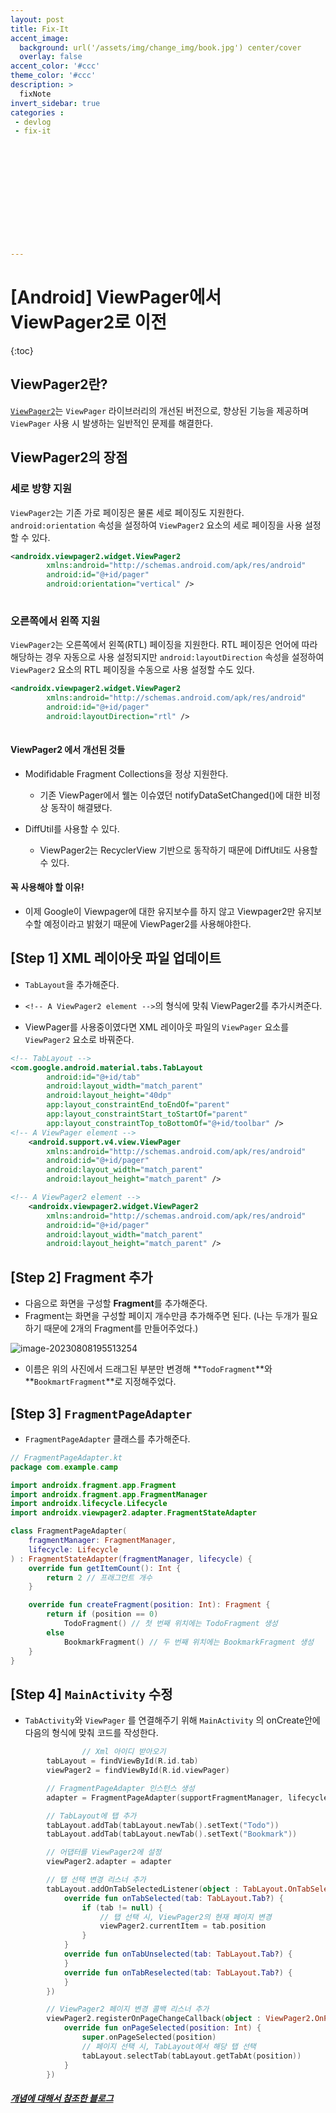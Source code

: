 ```yaml
---
layout: post
title: Fix-It
accent_image: 
  background: url('/assets/img/change_img/book.jpg') center/cover
  overlay: false
accent_color: '#ccc'
theme_color: '#ccc'
description: >
  fixNote
invert_sidebar: true
categories :
 - devlog
 - fix-it













---
```


# [Android] ViewPager에서 ViewPager2로 이전

{:toc}

## ViewPager2란?

[`ViewPager2`](https://developer.android.com/jetpack/androidx/releases/viewpager2?hl=ko)는 `ViewPager` 라이브러리의 개선된 버전으로, 향상된 기능을 제공하며 `ViewPager` 사용 시 발생하는 일반적인 문제를 해결한다.

## ViewPager2의 장점

### 세로 방향 지원

`ViewPager2`는 기존 가로 페이징은 물론 세로 페이징도 지원한다. `android:orientation` 속성을 설정하여 `ViewPager2` 요소의 세로 페이징을 사용 설정할 수 있다.

```xml
<androidx.viewpager2.widget.ViewPager2
        xmlns:android="http://schemas.android.com/apk/res/android"
        android:id="@+id/pager"
        android:orientation="vertical" />
    
```

### 오른쪽에서 왼쪽 지원

`ViewPager2`는 오른쪽에서 왼쪽(RTL) 페이징을 지원한다. RTL 페이징은 언어에 따라 해당하는 경우 자동으로 사용 설정되지만 `android:layoutDirection` 속성을 설정하여 `ViewPager2` 요소의 RTL 페이징을 수동으로 사용 설정할 수도 있다.

```xml
<androidx.viewpager2.widget.ViewPager2
        xmlns:android="http://schemas.android.com/apk/res/android"
        android:id="@+id/pager"
        android:layoutDirection="rtl" />
    
```

#### ViewPager2 에서 개선된 것들

- Modifidable Fragment Collections을 정상 지원한다.
  - 기존 ViewPager에서 웰논 이슈였던 notifyDataSetChanged()에 대한 비정상 동작이 해결됐다.

- DiffUtil를 사용할 수 있다.
  - ViewPager2는 RecyclerView 기반으로 동작하기 때문에 DiffUtil도 사용할 수 있다.

#### 꼭 사용해야 할 이유!

- 이제 Google이 Viewpager에 대한 유지보수를 하지 않고 Viewpager2만 유지보수할 예정이라고 밝혔기 때문에 ViewPager2를 사용해야한다.



## [Step 1] XML 레이아웃 파일 업데이트

- `TabLayout`을 추가해준다.

- `<!-- A ViewPager2 element -->`의 형식에 맞춰 ViewPager2를 추가시켜준다.

- ViewPager를 사용중이였다면 XML 레이아웃 파일의 `ViewPager` 요소를 `ViewPager2` 요소로 바꿔준다.

```xml
<!-- TabLayout -->
<com.google.android.material.tabs.TabLayout
        android:id="@+id/tab"
        android:layout_width="match_parent"
        android:layout_height="40dp"
        app:layout_constraintEnd_toEndOf="parent"
        app:layout_constraintStart_toStartOf="parent"
        app:layout_constraintTop_toBottomOf="@+id/toolbar" />
<!-- A ViewPager element -->
    <android.support.v4.view.ViewPager
        xmlns:android="http://schemas.android.com/apk/res/android"
        android:id="@+id/pager"
        android:layout_width="match_parent"
        android:layout_height="match_parent" />

<!-- A ViewPager2 element -->
    <androidx.viewpager2.widget.ViewPager2
        xmlns:android="http://schemas.android.com/apk/res/android"
        android:id="@+id/pager"
        android:layout_width="match_parent"
        android:layout_height="match_parent" />
```



## [Step 2] Fragment 추가 

- 다음으로 화면을 구성할 **Fragment**를 추가해준다.
- Fragment는 화면을 구성할 페이지 개수만큼 추가해주면 된다. (나는 두개가 필요하기 때문에 2개의 Fragment를 만들어주었다.)

![image-20230808195513254](../../../assets/img/blog/image-20230808195513254.png)

- 이름은 위의 사진에서 드래그된 부분만 변경해 **``TodoFragment``**와 **``BookmartFragment``**로 지정해주었다.

## [Step 3] `FragmentPageAdapter` 

- `FragmentPageAdapter` 클래스를 추가해준다.

```kotlin
// FragmentPageAdapter.kt
package com.example.camp

import androidx.fragment.app.Fragment
import androidx.fragment.app.FragmentManager
import androidx.lifecycle.Lifecycle
import androidx.viewpager2.adapter.FragmentStateAdapter

class FragmentPageAdapter(
    fragmentManager: FragmentManager,
    lifecycle: Lifecycle
) : FragmentStateAdapter(fragmentManager, lifecycle) {
    override fun getItemCount(): Int {
        return 2 // 프래그먼트 개수
    }

    override fun createFragment(position: Int): Fragment {
        return if (position == 0)
            TodoFragment() // 첫 번째 위치에는 TodoFragment 생성
        else
            BookmarkFragment() // 두 번째 위치에는 BookmarkFragment 생성
    }
}
```



## [Step 4] `MainActivity` 수정

- `TabActivity`와 `ViewPager` 를 연결해주기 위해 `MainActivity` 의 onCreate안에 다음의 형식에 맞춰 코드를 작성한다. 

```kotlin
				// Xml 아이디 받아오기
        tabLayout = findViewById(R.id.tab)
        viewPager2 = findViewById(R.id.viewPager)

        // FragmentPageAdapter 인스턴스 생성
        adapter = FragmentPageAdapter(supportFragmentManager, lifecycle)

        // TabLayout에 탭 추가
        tabLayout.addTab(tabLayout.newTab().setText("Todo"))
        tabLayout.addTab(tabLayout.newTab().setText("Bookmark"))

        // 어댑터를 ViewPager2에 설정
        viewPager2.adapter = adapter

        // 탭 선택 변경 리스너 추가
        tabLayout.addOnTabSelectedListener(object : TabLayout.OnTabSelectedListener{
            override fun onTabSelected(tab: TabLayout.Tab?) {
                if (tab != null) {
                    // 탭 선택 시, ViewPager2의 현재 페이지 변경
                    viewPager2.currentItem = tab.position
                }
            }
            override fun onTabUnselected(tab: TabLayout.Tab?) {
            }
            override fun onTabReselected(tab: TabLayout.Tab?) {
            }
        })

        // ViewPager2 페이지 변경 콜백 리스너 추가
        viewPager2.registerOnPageChangeCallback(object : ViewPager2.OnPageChangeCallback(){
            override fun onPageSelected(position: Int) {
                super.onPageSelected(position)
                // 페이지 선택 시, TabLayout에서 해당 탭 선택
                tabLayout.selectTab(tabLayout.getTabAt(position))
            }
        })
```



##### [개념에 대해서 참조한 블로그](https://heechokim.tistory.com/21)



